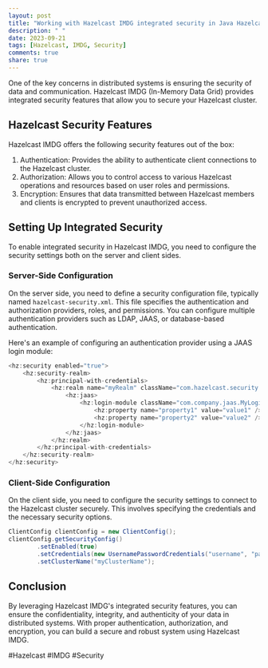 ```yaml
---
layout: post
title: "Working with Hazelcast IMDG integrated security in Java Hazelcast"
description: " "
date: 2023-09-21
tags: [Hazelcast, IMDG, Security]
comments: true
share: true
---
```


One of the key concerns in distributed systems is ensuring the security of data and communication. Hazelcast IMDG (In-Memory Data Grid) provides integrated security features that allow you to secure your Hazelcast cluster.

## Hazelcast Security Features

Hazelcast IMDG offers the following security features out of the box:

1. Authentication: Provides the ability to authenticate client connections to the Hazelcast cluster.
2. Authorization: Allows you to control access to various Hazelcast operations and resources based on user roles and permissions.
3. Encryption: Ensures that data transmitted between Hazelcast members and clients is encrypted to prevent unauthorized access.

## Setting Up Integrated Security

To enable integrated security in Hazelcast IMDG, you need to configure the security settings both on the server and client sides.

### Server-Side Configuration

On the server side, you need to define a security configuration file, typically named `hazelcast-security.xml`. This file specifies the authentication and authorization providers, roles, and permissions. You can configure multiple authentication providers such as LDAP, JAAS, or database-based authentication.

Here's an example of configuring an authentication provider using a JAAS login module:

```java
<hz:security enabled="true">
    <hz:security-realm>
        <hz:principal-with-credentials>
            <hz:realm name="myRealm" className="com.hazelcast.security.realm.JaasAuthenticationRealm">
                <hz:jaas>
                    <hz:login-module className="com.company.jaas.MyLoginModule">
                        <hz:property name="property1" value="value1" />
                        <hz:property name="property2" value="value2" />
                    </hz:login-module>
                </hz:jaas>
            </hz:realm>
        </hz:principal-with-credentials>
    </hz:security-realm>
</hz:security>
```

### Client-Side Configuration

On the client side, you need to configure the security settings to connect to the Hazelcast cluster securely. This involves specifying the credentials and the necessary security options.

```java
ClientConfig clientConfig = new ClientConfig();
clientConfig.getSecurityConfig()
        .setEnabled(true)
        .setCredentials(new UsernamePasswordCredentials("username", "password"))
        .setClusterName("myClusterName");
```

## Conclusion

By leveraging Hazelcast IMDG's integrated security features, you can ensure the confidentiality, integrity, and authenticity of your data in distributed systems. With proper authentication, authorization, and encryption, you can build a secure and robust system using Hazelcast IMDG.

#Hazelcast #IMDG #Security